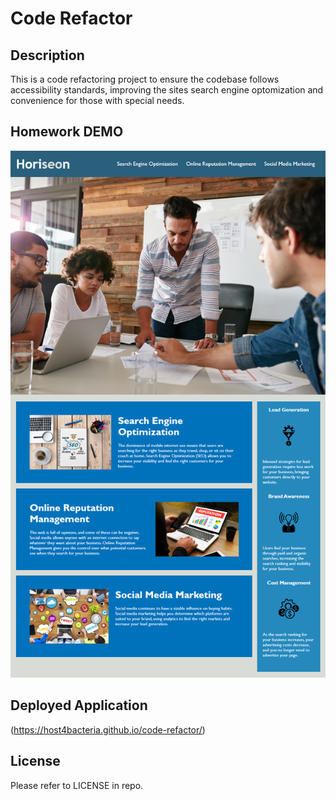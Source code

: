 # Code Refactor

## Description

This is a code refactoring project to ensure the codebase follows accessibility standards, improving the sites search engine optomization and convenience for those with special needs.

## Homework DEMO

![Alt text](01-html-css-git-homework-demo.png)

## Deployed Application

(https://host4bacteria.github.io/code-refactor/)

## License

Please refer to LICENSE in repo.